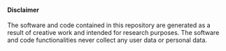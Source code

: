 #### Disclaimer

The software and code contained in this repository are generated as a result of creative work and intended for research purposes. The software and code functionalities never collect any user data or personal data.